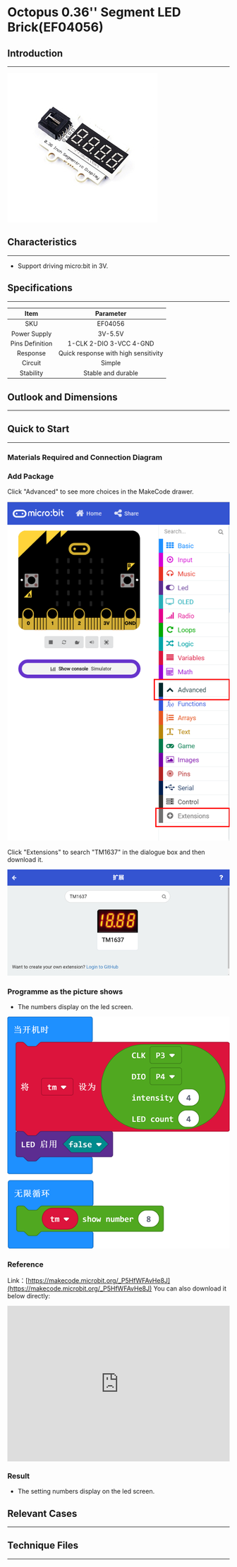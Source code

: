 # Octopus 0.36'' Segment LED Brick(EF04056)

## Introduction
---

![](./images/04056_1.jpg)


## Characteristics 
---

- Support driving micro:bit in 3V.

## Specifications
---

Item | Parameter 
:-: | :-: 
SKU|EF04056
Power Supply|3V-5.5V
Pins Definition|1-CLK 2-DIO 3-VCC 4-GND
Response|Quick response with high sensitivity
Circuit|Simple
Stability|Stable and durable

## Outlook and Dimensions
---



## Quick to Start 
---

### Materials Required and Connection Diagram






### Add Package

Click "Advanced" to see more choices in the MakeCode drawer. 


![](./images/smtcNoB.png)


Click "Extensions" to search "TM1637" in the dialogue box and then download it.



![](./images/04056_3.png)



### Programme as the picture shows
- The numbers display on the led screen.

 



![](./images/04056_5.png)





### Reference
Link：[https://makecode.microbit.org/_P5HfWFAvHe8J](https://makecode.microbit.org/_P5HfWFAvHe8J)
You can also download it below directly:

<div style="position:relative;height:0;padding-bottom:70%;overflow:hidden;"><iframe style="position:absolute;top:0;left:0;width:100%;height:100%;" src="https://makecode.microbit.org/#pub:_P5HfWFAvHe8J" frameborder="0" sandbox="allow-popups allow-forms allow-scripts allow-same-origin"></iframe></div>  


### Result
- The setting numbers display on the led screen.

## Relevant Cases
---

## Technique Files
---
